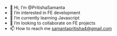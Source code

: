- 👋 Hi, I’m @PritishaSamanta
- 👀 I’m interested in FE development
- 🌱 I’m currently learning Javascript
- 💞️ I’m looking to collaborate on FE projects
- 📫 How to reach me samantapritisha4@gmail.com

